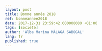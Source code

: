 ```yaml
---
layout: post
title: Bonne année 2018
ref: bonneannee2018
date: 2017-12-31 23:59:42.000000000 +01:00
tags: [société]
author: 'Alba Marina MÁLAGA SABOGAL'
lang: fr
published: true
---
```


